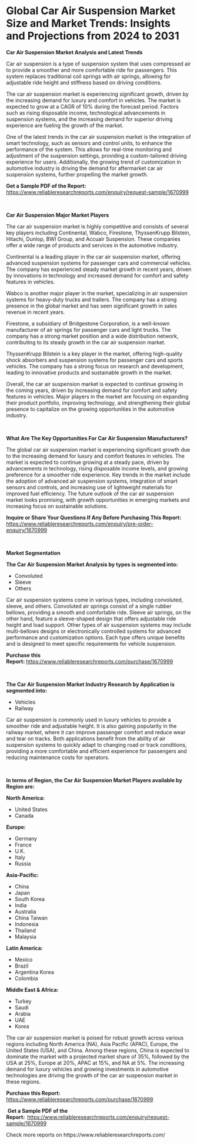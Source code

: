 <p><h1>Global Car Air Suspension Market Size and Market Trends: Insights and Projections from 2024 to 2031</h1></p><p><strong>Car Air Suspension Market Analysis and Latest Trends</strong></p>
<p><p>Car air suspension is a type of suspension system that uses compressed air to provide a smoother and more comfortable ride for passengers. This system replaces traditional coil springs with air springs, allowing for adjustable ride height and stiffness based on driving conditions.</p><p>The car air suspension market is experiencing significant growth, driven by the increasing demand for luxury and comfort in vehicles. The market is expected to grow at a CAGR of 10% during the forecast period. Factors such as rising disposable income, technological advancements in suspension systems, and the increasing demand for superior driving experience are fueling the growth of the market.</p><p>One of the latest trends in the car air suspension market is the integration of smart technology, such as sensors and control units, to enhance the performance of the system. This allows for real-time monitoring and adjustment of the suspension settings, providing a custom-tailored driving experience for users. Additionally, the growing trend of customization in automotive industry is driving the demand for aftermarket car air suspension systems, further propelling the market growth.</p></p>
<p><strong>Get a Sample PDF of the Report:&nbsp;</strong> <a href="https://www.reliableresearchreports.com/enquiry/request-sample/1670999">https://www.reliableresearchreports.com/enquiry/request-sample/1670999</a></p>
<p>&nbsp;</p>
<p><strong>Car Air Suspension Major Market Players</strong></p>
<p><p>The car air suspension market is highly competitive and consists of several key players including Continental, Wabco, Firestone, ThyssenKrupp Bilstein, Hitachi, Dunlop, BWI Group, and Accuair Suspension. These companies offer a wide range of products and services in the automotive industry.</p><p>Continental is a leading player in the car air suspension market, offering advanced suspension systems for passenger cars and commercial vehicles. The company has experienced steady market growth in recent years, driven by innovations in technology and increased demand for comfort and safety features in vehicles.</p><p>Wabco is another major player in the market, specializing in air suspension systems for heavy-duty trucks and trailers. The company has a strong presence in the global market and has seen significant growth in sales revenue in recent years.</p><p>Firestone, a subsidiary of Bridgestone Corporation, is a well-known manufacturer of air springs for passenger cars and light trucks. The company has a strong market position and a wide distribution network, contributing to its steady growth in the car air suspension market.</p><p>ThyssenKrupp Bilstein is a key player in the market, offering high-quality shock absorbers and suspension systems for passenger cars and sports vehicles. The company has a strong focus on research and development, leading to innovative products and sustainable growth in the market.</p><p>Overall, the car air suspension market is expected to continue growing in the coming years, driven by increasing demand for comfort and safety features in vehicles. Major players in the market are focusing on expanding their product portfolio, improving technology, and strengthening their global presence to capitalize on the growing opportunities in the automotive industry.</p></p>
<p>&nbsp;</p>
<p><strong>What Are The Key Opportunities For Car Air Suspension Manufacturers?</strong></p>
<p><p>The global car air suspension market is experiencing significant growth due to the increasing demand for luxury and comfort features in vehicles. The market is expected to continue growing at a steady pace, driven by advancements in technology, rising disposable income levels, and growing preference for a smoother ride experience. Key trends in the market include the adoption of advanced air suspension systems, integration of smart sensors and controls, and increasing use of lightweight materials for improved fuel efficiency. The future outlook of the car air suspension market looks promising, with growth opportunities in emerging markets and increasing focus on sustainable solutions.</p></p>
<p><strong>Inquire or Share Your Questions If Any Before Purchasing This Report:</strong> <a href="https://www.reliableresearchreports.com/enquiry/pre-order-enquiry/1670999">https://www.reliableresearchreports.com/enquiry/pre-order-enquiry/1670999</a></p>
<p>&nbsp;</p>
<p><strong>Market Segmentation</strong></p>
<p><strong>The Car Air Suspension Market Analysis by types is segmented into:</strong></p>
<p><ul><li>Convoluted</li><li>Sleeve</li><li>Others</li></ul></p>
<p><p>Car air suspension systems come in various types, including convoluted, sleeve, and others. Convoluted air springs consist of a single rubber bellows, providing a smooth and comfortable ride. Sleeve air springs, on the other hand, feature a sleeve-shaped design that offers adjustable ride height and load support. Other types of air suspension systems may include multi-bellows designs or electronically controlled systems for advanced performance and customization options. Each type offers unique benefits and is designed to meet specific requirements for vehicle suspension.</p></p>
<p><strong>Purchase this Report:&nbsp;</strong><a href="https://www.reliableresearchreports.com/purchase/1670999">https://www.reliableresearchreports.com/purchase/1670999</a></p>
<p>&nbsp;</p>
<p><strong>The Car Air Suspension Market Industry Research by Application is segmented into:</strong></p>
<p><ul><li>Vehicles</li><li>Railway</li></ul></p>
<p><p>Car air suspension is commonly used in luxury vehicles to provide a smoother ride and adjustable height. It is also gaining popularity in the railway market, where it can improve passenger comfort and reduce wear and tear on tracks. Both applications benefit from the ability of air suspension systems to quickly adapt to changing road or track conditions, providing a more comfortable and efficient experience for passengers and reducing maintenance costs for operators.</p></p>
<p>&nbsp;</p>
<p><strong>In terms of Region, the Car Air Suspension Market Players available by Region are:</strong></p>
<p>
    <p> <strong> North America: </strong>
        <ul>
            <li>United States</li>
            <li>Canada</li>
        </ul>
        </p> 
    <p> <strong> Europe: </strong>
        <ul>
            <li>Germany</li>
            <li>France</li>
            <li>U.K.</li>
            <li>Italy</li>
            <li>Russia</li>
        </ul>
        </p> 
    <p> <strong> Asia-Pacific: </strong>
        <ul>
            <li>China</li>
            <li>Japan</li>
            <li>South Korea</li>
            <li>India</li>
            <li>Australia</li>
            <li>China Taiwan</li>
            <li>Indonesia</li>
            <li>Thailand</li>
            <li>Malaysia</li>
        </ul>
        </p> 
    <p> <strong> Latin America: </strong>
        <ul>
            <li>Mexico</li>
            <li>Brazil</li>
            <li>Argentina Korea</li>
            <li>Colombia</li>
        </ul>
        </p> 
    <p> <strong> Middle East & Africa: </strong>
        <ul>
            <li>Turkey</li>
            <li>Saudi</li>
            <li>Arabia</li>
            <li>UAE</li>
            <li>Korea</li>
        </ul>
    </p>
    </p>
<p><p>The car air suspension market is poised for robust growth across various regions including North America (NA), Asia Pacific (APAC), Europe, the United States (USA), and China. Among these regions, China is expected to dominate the market with a projected market share of 35%, followed by the USA at 25%, Europe at 20%, APAC at 15%, and NA at 5%. The increasing demand for luxury vehicles and growing investments in automotive technologies are driving the growth of the car air suspension market in these regions.</p></p>
<p><strong>Purchase this Report: </strong><a href="https://www.reliableresearchreports.com/purchase/1670999">https://www.reliableresearchreports.com/purchase/1670999</a></p>
<p>&nbsp;<strong>Get a Sample PDF of the Report:&nbsp;&nbsp;</strong><a href="https://www.reliableresearchreports.com/enquiry/request-sample/1670999">https://www.reliableresearchreports.com/enquiry/request-sample/1670999</a></p>
<p><strong></strong></p>
<p>Check more reports on https://www.reliableresearchreports.com/</p>